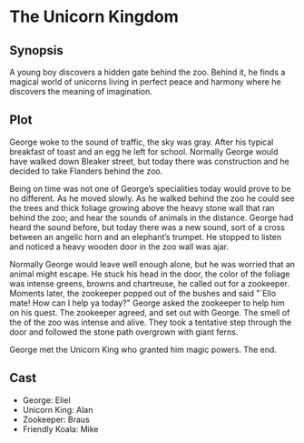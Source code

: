 # The Unicorn Kingdom

## Synopsis

A young boy discovers a hidden gate behind the zoo.
Behind it, he finds a magical world of unicorns living in perfect peace and harmony where he discovers the meaning of imagination.

## Plot

George woke to the sound of traffic, the sky was gray.
After his typical breakfast of toast and an egg he left for school.
Normally George would have walked down Bleaker street, but today there was construction and he decided to take Flanders behind the zoo.

Being on time was not one of George’s specialities today would prove to be no different.
As he moved slowly.
As he walked behind the zoo he could see the trees and thick foliage growing above the heavy stone wall that ran behind the zoo; and hear the sounds of animals in the distance.
George had heard the sound before, but today there was a new sound, sort of a cross between an angelic horn and an elephant’s trumpet.
He stopped to listen and noticed a heavy wooden door in the zoo wall was ajar.

Normally George would leave well enough alone, but he was worried that an animal might escape.
He stuck his head in the door, the color of the foliage was intense greens, browns and chartreuse, he called out for a zookeeper. Moments later, the zookeeper popped out of the bushes and said "`Ello mate! How can I help ya today?" George asked the zookeeper to help him on his quest. The zookeeper agreed, and set out with George.
The smell of the of the zoo was intense and alive.
They took a tentative step through the door and followed the stone path overgrown with giant ferns.

George met the Unicorn King who granted him magic powers.
The end.

## Cast

* George: Eliel
* Unicorn King: Alan
* Zookeeper: Braus
* Friendly Koala: Mike
